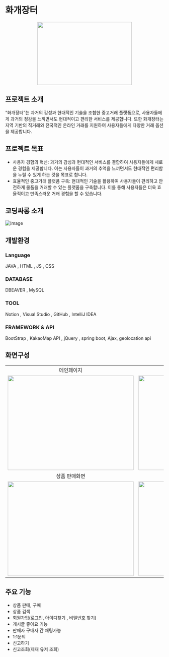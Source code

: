 # 화개장터
<p align="center"><img src="https://github.com/GoniGoniiiii/HwagaeMarket/assets/51067529/5d6dd3e7-e07f-4a2d-b93c-efa384aa3f3f" width="300" height="200"></p>

## 프로젝트 소개
“화개장터”는 과거의 감성과 현대적인 기술을 조합한 중고거래 플랫폼으로, 사용자들에게 과거의 정감을 느끼면서도 현대적이고 편리한 서비스를 제공합니다. 
또한 화개장터는 지역 기반의 직거래와 전국적인 온라인 거래를 지원하여 사용자들에게 다양한 거래 옵션을 제공합니다.


## 프로젝트 목표
- 사용자 경험의 혁신: 과거의 감성과 현대적인 서비스를 결합하여 사용자들에게 새로운 경험을 제공합니다. 이는 사용자들이 과거의 추억을 느끼면서도 현대적인 편리함을 누릴 수 있게 하는 것을 목표로 합니다.
- 효율적인 중고거래 플랫폼 구축: 현대적인 기술을 활용하여 사용자들이 편리하고 안전하게 물품을 거래할 수 있는 플랫폼을 구축합니다. 이를 통해 사용자들은 더욱 효율적이고 만족스러운 거래 경험을 할 수 있습니다.

## 코딩싸롱 소개
 ![image](https://github.com/GoniGoniiiii/HwagaeMarket/assets/51067529/3371d0d3-60f0-4fec-adfc-afe8d4c477ce)

## 개발환경
### Language 
JAVA , HTML , JS , CSS
### DATABASE 
DBEAVER , MySQL
### TOOL 
Notion , Visual Studio , GitHub , IntelliJ IDEA
### FRAMEWORK & API 
BootStrap , KakaoMap API , jQuery , spring boot, Ajax, geolocation api


## 화면구성
<table>
  <tr>
    <td align="center">메인페이지</td>
    <td align="center">판매글 입력</td>
  </tr>
  <tr>
    <td><img src="https://github.com/GoniGoniiiii/HwagaeMarket/assets/51067529/ea7866ee-1cc7-48bc-9b5b-ed9c3779253a" width="400" height="300"></td>
    <td><img src="https://github.com/GoniGoniiiii/HwagaeMarket/assets/51067529/6a3c2555-51b2-4a88-8b28-e2e3997d986b" width="400" height="300"></td>
  </tr>  
   <tr>
    <td align="center">상품 판매화면</td>
    <td align="center">관리자 메인페이지</td>
  </tr>
  <tr>
    <td><img src="https://github.com/GoniGoniiiii/HwagaeMarket/assets/51067529/6417e3a0-b077-4349-808d-409144903c7e" width="400" height="300"></td>
    <td><img src="https://github.com/GoniGoniiiii/HwagaeMarket/assets/51067529/66447e68-6ae2-4463-adba-43a549b4c2cc" width="400" height="300"></td>
  </tr>  
</table>

## 주요 기능
- 상품 판매, 구매
- 상품 검색
- 회원가입(로그인, 아이디찾기 , 비밀번호 찾기)
- 게시글 좋아요 기능
- 판매자 구매자 간 채팅가능
- 1:1문의
- 신고하기
- 신고조회(제재 유저 조회)
